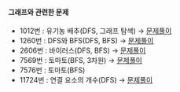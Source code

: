 #### 그래프와 관련한 문제

   * 1012번 : 유기농 배추(DFS, 그래프 탐색) → [문제풀이](https://chanos.tistory.com/entry/%EB%B0%B1%EC%A4%80-1012%EB%B2%88-%EC%9C%A0%EA%B8%B0%EB%86%8D-%EB%B0%B0%EC%B6%94-%ED%8C%8C%EC%9D%B4%EC%8D%AC-%EB%AC%B8%EC%A0%9C%ED%92%80%EC%9D%B4)  
   * 1260번 : DFS와 BFS(DFS, BFS) → [문제풀이](https://chanos.tistory.com/entry/%EB%B0%B1%EC%A4%80-1260%EB%B2%88-DFS%EC%99%80-BFS-%ED%8C%8C%EC%9D%B4%EC%8D%AC-%EB%AC%B8%EC%A0%9C-%ED%92%80%EC%9D%B4)
   * 2606번 : 바이러스(DFS, BFS) → [문제풀이](https://chanos.tistory.com/entry/%EB%B0%B1%EC%A4%80-2606%EB%B2%88-%EB%B0%94%EC%9D%B4%EB%9F%AC%EC%8A%A4-%ED%8C%8C%EC%9D%B4%EC%8D%AC-%EB%AC%B8%EC%A0%9C-%ED%92%80%EC%9D%B4-DFS%EC%99%80-BFS-%EC%B0%A8%EC%9D%B4)  
   * 7569번 : 토마토(BFS, 3차원) → [문제풀이](https://chanos.tistory.com/entry/%EB%B0%B1%EC%A4%80-7569%EB%B2%88-%ED%86%A0%EB%A7%88%ED%86%A0-%ED%8C%8C%EC%9D%B4%EC%8D%AC-%EB%AC%B8%EC%A0%9C-%ED%92%80%EC%9D%B4)  
   * 7576번 : 토마토(BFS)  
   * 11724번 : 연결 요소의 개수(DFS) → [문제풀이](https://chanos.tistory.com/entry/%EB%B0%B1%EC%A4%80-11724%EB%B2%88-%EC%97%B0%EA%B2%B0-%EC%9A%94%EC%86%8C%EC%9D%98-%EA%B0%9C%EC%88%98-%ED%8C%8C%EC%9D%B4%EC%8D%AC-%EB%AC%B8%EC%A0%9C%ED%92%80%EC%9D%B4)  